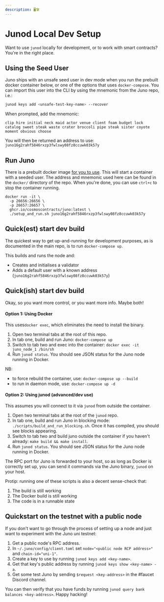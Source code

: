 ```yaml
---
description: 🖥🛠
---
```


# Junod Local Dev Setup

Want to use `junod` locally for development, or to work with smart contracts? You're in the right place.

## Using the Seed User

Juno ships with an unsafe seed user in dev mode when you run the prebuilt docker container below, or one of the options that uses `docker-compose`. You can import this user into the CLI by using the mnemonic from the Juno repo, i.e.:

```bash
junod keys add <unsafe-test-key-name> --recover
```

When prompted, add the mnemonic:

```
clip hire initial neck maid actor venue client foam budget lock catalog sweet steak waste crater broccoli pipe steak sister coyote moment obvious choose
```

You will then be returned an address to use: `juno16g2rahf5846rxzp3fwlswy08fz8ccuwk03k57y`

## Run Juno

There is a prebuilt docker image [for you to use](https://github.com/CosmosContracts/juno/pkgs/container/juno). This will start a container with a seeded user. The address and mnemonic used here can be found in the `docker/` directory of the repo. When you're done, you can use `ctrl+c` to stop the container running.

```
docker run -it \
  -p 26656:26656 \
  -p 26657:26657 \
  ghcr.io/cosmoscontracts/juno:latest \
  ./setup_and_run.sh juno16g2rahf5846rxzp3fwlswy08fz8ccuwk03k57y
```

## Quick(est) start dev build

The quickest way to get up-and-running for development purposes, as is documented in the main repo, is to run `docker-compose up`.

This builds and runs the node and:

* Creates and initialises a validator
* Adds a default user with a known address (`juno16g2rahf5846rxzp3fwlswy08fz8ccuwk03k57y`)

## Quick(ish) start dev build

Okay, so you want more control, or you want more info. Maybe both!

#### Option 1: Using Docker

This uses`docker exec`, which eliminates the need to install the binary.

1. Open two terminal tabs at the root of this repo.
2. In tab one, build and run Juno: `docker-compose up`
3. Switch to tab two and exec into the container: `docker exec -it juno_node_1 /bin/sh`
4. Run `junod status`. You should see JSON status for the Juno node running in Docker.

NB:

* to force rebuild the container, use: `docker-compose up --build`
* to run in daemon mode, use: `docker-compose up -d`

#### Option 2: Using junod (advanced/dev use)

This assumes you will connect to it via `junod` from outside the container.

1. Open two terminal tabs at the root of the `junod` repo.
2. In tab one, build and run Juno in blocking mode: `./scripts/build_and_run_blocking.sh`. Once it has compiled, you should see blocks appearing.
3. Switch to tab two and build juno outside the container if you haven't already: `make build && make install`.
4. Run `junod status`. You should see JSON status for the Juno node running in Docker.

The RPC port for Juno is forwarded to your host, so as long as Docker is correctly set up, you can send it commands via the Juno binary, `junod` on your host.

Protip: running one of these scripts is also a decent sense-check that:

1. The build is still working
2. The Docker build is still working
3. The code is in a runnable state

## Quickstart on the testnet with a public node

If you don't want to go through the process of setting up a node and just want to experiment with the Juno uni testnet:

1. Get a public node's RPC address.
2. In `~/.juno/config/client.toml` set `node="<public node RCP address>"` and `chain-id="uni-1"`.
3. Create a key to use by running `junod keys add <key-name>`.
4. Get that key's public address by running `junod keys show <key-name> -a`.
5. Get some test Juno by sending `$request <key-address>` in the #faucet Discord channel.

You can then verify that you have funds by running `junod query bank balances <key-address>`. Happy hacking!
